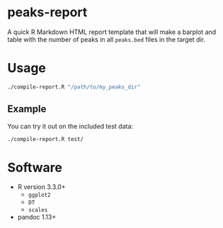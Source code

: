 # peaks-report
A quick R Markdown HTML report template that will make a barplot and table with the number of peaks in all `peaks.bed` files in the target dir. 

# Usage

```bash
./compile-report.R "/path/to/my_peaks_dir"
```

## Example
You can try it out on the included test data:

```bash
./compile-report.R test/
```

# Software
- R version 3.3.0+
  - `ggplot2`
  - `DT`
  - `scales`
- pandoc 1.13+
